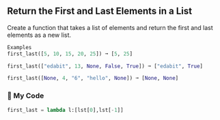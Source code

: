 ## Return the First and Last Elements in a List
Create a function that takes a list of elements and return the first and last elements as a new list.
```python
Examples
first_last([5, 10, 15, 20, 25]) ➞ [5, 25]

first_last(["edabit", 13, None, False, True]) ➞ ["edabit", True]

first_last([None, 4, "6", "hello", None]) ➞ [None, None]
```
### :rice: My Code
```python
first_last = lambda l:[lst[0],lst[-1]]
```
